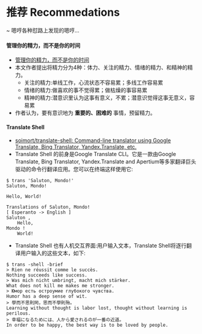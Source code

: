 # 推荐 Recommedations
~ 嗯哼各种怼路上发现的嗯哼...

#### 管理你的精力，而不是你的时间   
- [管理你的精力，而不是你的时间](https://mp.weixin.qq.com/s/dgm9nq156L8PqTw-4aTB9w)
- 本文作者提出将精力分为4种：体力、关注的精力、情绪的精力、和精神的精力。
    + 关注的精力:单线工作，心流状态不容易累；多线工作容易累
    + 情绪的精力:做喜欢的事不觉得累；做枯燥的事容易累
    + 精神的精力:潜意识里认为这事有意义，不累；潜意识觉得这事无意义，容易累
- 作者认为，要有意识地为 **重要的、困难的** 事情，预留精力。

#### Translate Shell
- [soimort/translate-shell: Command-line translator using Google Translate, Bing Translator, Yandex.Translate, etc.](https://github.com/soimort/translate-shell)
- Translate Shell 的前身是Google Translate CLI。它是一款由Google Translate, Bing Translator, Yandex.Translate and Apertium等多家翻译巨头驱动的命令行翻译应用。您可以在终端这样使用它:
        
```
$ trans 'Saluton, Mondo!'
Saluton, Mondo!

Hello, World!

Translations of Saluton, Mondo!
[ Esperanto -> English ]
Saluton ,
    Hello,
Mondo !
    World!
```

- Translate Shell 也有人机交互界面:用户输入文本，Translate Shell将逐行翻译用户输入的这些文本，如下:

```
$ trans -shell -brief
> Rien ne réussit comme le succès.
Nothing succeeds like success.
> Was mich nicht umbringt, macht mich stärker.
What does not kill me makes me stronger.
> Юмор есть остроумие глубокого чувства.
Humor has a deep sense of wit.
> 學而不思則罔，思而不學則殆。
Learning without thought is labor lost, thought without learning is perilous.
> 幸福になるためには、人から愛されるのが一番の近道。
In order to be happy, the best way is to be loved by people.
```